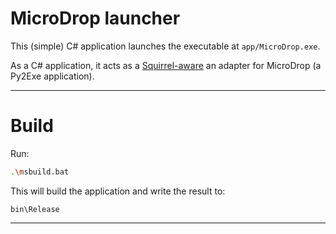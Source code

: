 # MicroDrop launcher

This (simple) C# application launches the executable at `app/MicroDrop.exe`.

As a C# application, it acts as a [Squirrel-aware][squirrel-aware] an adapter
for MicroDrop (a Py2Exe application).

------------------------------------------------------------------------

# Build

Run:

```sh
.\msbuild.bat
```

This will build the application and write the result to:

```
bin\Release
```

------------------------------------------------------------------------

[squirrel-aware]: https://github.com/Squirrel/Squirrel.Windows/blob/250fe4ce09035a682d90836f8c89097760638f66/docs/using/custom-squirrel-events.md#making-your-app-squirrel-aware

